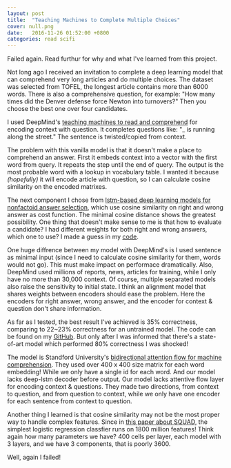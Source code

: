 ```yaml
---
layout: post
title:  "Teaching Machines to Complete Multiple Choices"
cover: null.png
date:   2016-11-26 01:52:00 +0800
categories: read scifi
---
```


Failed again. Read furthur for why and what I've learned from this project.

Not long ago I received an invitation to complete a deep learning model that can comprehend very long articles and do multiple choices. The dataset was selected from TOFEL, the longest article contains more than 6000 words. There is also a comprehensive question, for example: "How many times did the Denver defense force Newton into turnovers?" Then you choose the best one over four candidates.

I used DeepMind's [teaching machines to read and comprehend](https://github.com/thomasmesnard/DeepMind-Teaching-Machines-to-Read-and-Comprehend) for encoding context with question. It completes questions like: "\_ is running along the street." The sentence is twisted/copied from context.

The problem with this vanilla model is that it doesn't make a place to comprehend an answer. First it embeds context into a vector with the first word from query. It repeats the step until the end of query. The output is the most probable word with a lookup in vocabulary table. I wanted it because _(hopefully)_ it will encode article with question, so I can calculate cosine similarity on the encoded matrixes.

The next component I chose from [lstm-based deep learning models for nonfactoid answer selection](https://arxiv.org/pdf/1511.04108v4.pdf), which use cosine similarity on right and wrong answer as cost function. The minimal cosine distance shows the greatest possibility. One thing that doesn't make sense to me is that how to evaluate a candidate? I had different weights for both right and wrong answers, which one to use? I made a guess in my [code](https://github.com/KHN190/machine_compreh/blob/master/model.py#L86).

One huge diffrence between my model with DeepMind's is I used sentence as minimal input (since I need to calculate cosine similarity for them, words would not go). This must make impact on performace dramatically. Also, DeepMind used millions of reports, news, articles for training, while I only have no more than 30,000 context. Of course, multiple separated models also raise the sensitivity to initial state. I think an alignment model that shares weights between encoders should ease the problem. Here the encoders for right answer, wrong answer, and the encoder for context & question don't share information.

As far as I tested, the best result I've achieved is 35% correctness, comparing to 22~23% correctness for an untrained model. The code can be found on my [GitHub](https://github.com/KHN190/machine_compreh). But only after I was informed that there's a state-of-art model which performed 80% correctness I was shocked!

The model is Standford University's [bidirectional attention flow for machine comprehension](https://arxiv.org/pdf/1611.01603v3.pdf). They used over 400 x 400 size matrix for each word embedding! While we only have a single id for each word. And our model lacks deep-lstm decoder before output. Our model lacks attentive flow layer for encoding context & questions. They made two directions, from context to question, and from question to context, while we only have one encoder for each sentence from context to question.

Another thing I learned is that cosine similarity may not be the most proper way to handle complex features. Since in [this paper about SQUAD](https://arxiv.org/pdf/1606.05250v3.pdf), the simplest logistic regression classfier runs on 1800 million features! Think again how many parameters we have? 400 cells per layer, each model with 3 layers, and we have 3 components, that is poorly 3600.

Well, again I failed!
